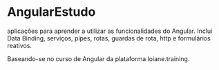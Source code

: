 # AngularEstudo

aplicações para aprender a utilizar as funcionalidades do Angular.
Inclui Data Binding, serviços, pipes, rotas, guardas de rota, http e formulários reativos.

Baseando-se no curso de Angular da plataforma loiane.training.
